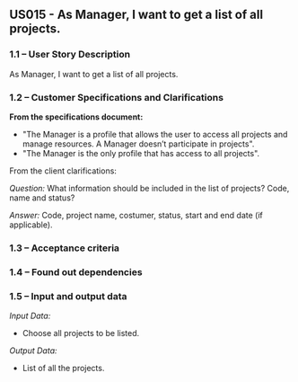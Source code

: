 ## **US015 - As Manager, I want to get a list of all projects.**

### **1.1 – User Story Description**

As Manager, I want to get a list of all projects.

### **1.2 – Customer Specifications and Clarifications**

**From the specifications document:**
- "The Manager is a profile that allows the user to access all projects and manage resources. A Manager doesn’t participate in projects".
- "The Manager is the only profile that has access to all projects".

From the client clarifications:

*Question:* What information should be included in the list of projects? Code, name and status?

*Answer:* Code, project name, costumer, status, start and end date (if applicable).

### **1.3 – Acceptance criteria**

### **1.4 – Found out dependencies**

### **1.5 – Input and output data**

*Input Data:*

- Choose all projects to be listed.

*Output Data:*

- List of all the projects.



